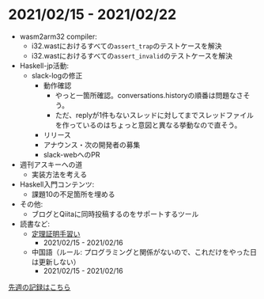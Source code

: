 # 2021/02/15 - 2021/02/22

- wasm2arm32 compiler:
    - i32.wastにおけるすべての`assert_trap`のテストケースを解決
    - i32.wastにおけるすべての`assert_invalid`のテストケースを解決
- Haskell-jp活動:
    - slack-logの修正
        - 動作確認
            - やっと一箇所確認。conversations.historyの順番は問題なさそう。
            - ただ、replyが1件もないスレッドに対してまでスレッドファイルを作っているのはちょっと意図と異なる挙動なので直そう。
        - リリース
        - アナウンス・次の開発者の募集
        - slack-webへのPR
- 週刊アスキーへの道
    - 実装方法を考える
- Haskell入門コンテンツ:
    - 課題10の不足箇所を埋める
- その他:
    - ブログとQiitaに同時投稿するのをサポートするツール
- 読書など:
    - [定理証明手習い](https://www.lambdanote.com/collections/littleprover)
        - 2021/02/15 - 2021/02/16
    - 中国語（ルール: プログラミングと関係がないので、これだけをやった日は更新しない）
        - 2021/02/15 - 2021/02/16

[先週の記録はこちら](https://github.com/igrep/daily-commits/blob/764b2d69f917ff33cac63021709c8eeb301733c8/yesterday.md)
